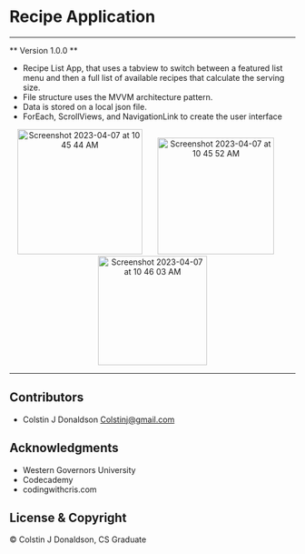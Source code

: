 # Recipe Application 
- - -
** Version 1.0.0 **

- Recipe List App, that uses a tabview to switch between a featured list menu and then a full list of available recipes that calculate the serving size. 
- File structure uses the MVVM architecture pattern. 
- Data is stored on a local json file.
- ForEach, ScrollViews, and NavigationLink to create the user interface 

<div align="center">
<img width="220" alt="Screenshot 2023-04-07 at 10 45 44 AM" src="https://user-images.githubusercontent.com/96356901/230656244-45a7df87-dfc2-4313-a762-35f570d31bda.png" alt="RecipeTabView" title="RecipeTabView">
&nbsp;
&nbsp;
&nbsp;
<img width="205" alt="Screenshot 2023-04-07 at 10 45 52 AM" src="https://user-images.githubusercontent.com/96356901/230656461-b60c6d84-3188-4e7e-82d6-66e5e5c187a7.png" alt="RecipeListView" title="RecipeListView">
&nbsp;
&nbsp;
&nbsp;
<img width="192" alt="Screenshot 2023-04-07 at 10 46 03 AM" src="https://user-images.githubusercontent.com/96356901/230656478-954cdb39-e775-4d01-afe4-ccd19777e68f.png" alt="RecipeDetailView" title="RecipeDetailView">
</div>


- - -
## Contributors
- Colstin J Donaldson <Colstinj@gmail.com>


## Acknowledgments 

- Western Governors University
- Codecademy
- codingwithcris.com

## License & Copyright

© Colstin J Donaldson, CS Graduate 

